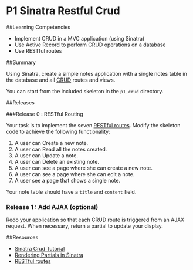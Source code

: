 # P1 Sinatra Restful Crud 
 
##Learning Competencies 

* Implement CRUD in a MVC application (using Sinatra)
* Use Active Record to perform CRUD operations on a database
* Use RESTful routes

##Summary 

Using Sinatra, create a simple notes application with a single notes table in the database and all [CRUD](http://en.wikipedia.org/wiki/Create,_read,_update_and_delete) routes and views.  

You can start from the included skeleton in the `p1_crud` directory.

##Releases

###Release 0 : RESTful Routing

Your task is to implement the seven [RESTful routes](http://guides.rubyonrails.org/routing.html). Modify the skeleton code to achieve the following functionality:

1. A user can Create a new note.  
2. A user can Read all the notes created.
3. A user can Update a note. 
4. A user can Delete an existing note. 
5. A user can see a page where she can create a new note. 
6. A user can see a page where she can edit a note.
7. A user see a page that shows a single note.

Your note table should have a `title` and `content` field.  

### Release 1 : Add AJAX (optional) 

Redo your application so that each CRUD route is triggered from an AJAX request.  When necessary, return a partial to update your display. 
 
<!-- ##Optimize Your Learning  -->

##Resources

* [Sinatra Crud Tutorial ](http://net.tutsplus.com/tutorials/ruby/singing-with-sinatra/) 
* [Rendering Partials in Sinatra](http://www.sinatrarb.com/faq.html#partials) 
* [RESTful routes](http://guides.rubyonrails.org/routing.html)

